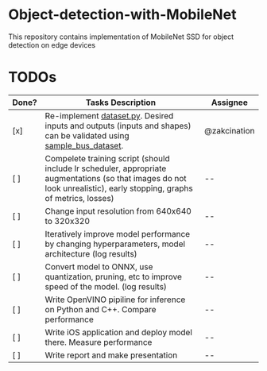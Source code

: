 # Object-detection-with-MobileNet
This repository contains implementation of MobileNet SSD for object detection on edge devices


# TODOs 

| Done? | Tasks Description | Assignee |
| -- | -- | -- |
| [x] | Re-implement [dataset.py](dataset.py). Desired inputs and outputs (inputs and shapes) can be validated using [sample_bus_dataset](sample_bus_dataset).  | @zakcination | 
| [ ] | Compelete training script (should include lr scheduler, appropriate augmentations (so that images do not look unrealistic), early stopping, graphs of metrics, losses)  | -- | 
| [ ] | Change input resolution from 640x640 to 320x320 | -- | 
| [ ] | Iteratively improve model performance by changing hyperparameters, model architecture (log results) | -- | 
| [ ] | Convert model to ONNX, use quantization, pruning, etc to improve speed of the model. (log results) | -- | 
| [ ] | Write OpenVINO pipiline for inference on Python and C++. Compare performance | -- | 
| [ ] | Write iOS application and deploy model there. Measure performance | -- | 
| [ ] | Write report and make presentation | -- | 
